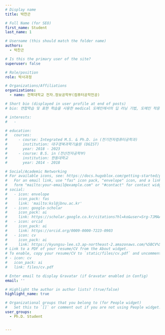 ```yaml
---
# Display name
title: 박찬곤

# Full Name (for SEO)
first_name: Student
last_name: 1

# Username (this should match the folder name)
authors:
  - 박찬곤

# Is this the primary user of the site?
superuser: false

# Role/position
role: 박사과정

# Organizations/Affiliations
organizations:
  - name: 전북대학교 전자.정보공학부(컴퓨터공학전공)

# Short bio (displayed in user profile at end of posts)
# bio: 연합학습 및 표현 학습을 사용한 medical 도메인에서의 딥 러닝 기법, 도메인 적응 및 테스트 타임 학습과 같은 딥 러닝 기반 컴퓨터 비전 응용, 이미지 처리 및 이미지-텍스트 캡셔닝을 포함한 의료 응용의 딥 러닝 기반 진단 등을 포함합니다.

# interests:
#   - 

# education:
#   courses:
#     - course: Integrated M.S. & Ph.D. in (전기전자컴퓨터공학과)
#       institution: 대구경북과학기술원 (DGIST)
#       year: 2018 - 2023
#     - course: B.S. in (전산전자공학부)
#       institution: 한동대학교
#       year: 2014 - 2018

# Social/Academic Networking
# For available icons, see: https://docs.hugoblox.com/getting-started/page-builder/#icons
#   For an email link, use "fas" icon pack, "envelope" icon, and a link in the
#   form "mailto:your-email@example.com" or "#contact" for contact widget.
# social:
#   - icon: envelope
#     icon_pack: fas
#     link: 'mailto:ksl@jbnu.ac.kr'
#   - icon: google-scholar
#     icon_pack: ai
#     link: https://scholar.google.co.kr/citations?hl=ko&user=Srg-7JMAAAAJ&view_op=list_works&authuser=3&gmla=AKKJWFdKkn6oOSodKydbVjFB9IpHqHHucjz06KnXACXkcsad_elmO3TnVclXh3i46QOPtpevNt2mKEReoILewOZrWPw38nBujERgFLA6D1JXhmVcGPzUiQU4Fg
#   - icon: orcid
#     icon_pack: ai
#     link: https://orcid.org/0009-0000-7223-0903
#   - icon: cv
#     icon_pack: ai
#     link: https://kyungsu-lee.s3.ap-northeast-2.amazonaws.com/%5BCV%5D+Kyungsu+Lee.pdf
# Link to a PDF of your resume/CV from the About widget.
# To enable, copy your resume/CV to `static/files/cv.pdf` and uncomment the lines below.
# - icon: cv
#   icon_pack: ai
#   link: files/cv.pdf

# Enter email to display Gravatar (if Gravatar enabled in Config)
email: ''

# Highlight the author in author lists? (true/false)
highlight_name: true

# Organizational groups that you belong to (for People widget)
#   Set this to `[]` or comment out if you are not using People widget.
user_groups:
  - Ph.D. Student


---
```


<!-- Fine-Tuning Deep Learning Network for Multi-Domain and Multi-Task Applications이라는 제목의 논문으로 2023년 대구경북과학기술원에서 통합 석사 및 박사 학위를 받았습니다. 2024년에 전북대학교 컴퓨터인공지능학부에 조교수 position으로 임명받고 현재까지 근무하고 있습니다. 연구 분야는 연합학습 및 표현 학습을 사용한 medical 도메인에서의 딥 러닝 기법, 도메인 적응 및 테스트 타임 학습과 같은 딥 러닝 기반 컴퓨터 비전 응용, 이미지 처리를 포함하고 있으며, AI의 이론부터 다양한 특성화 분야의 어플리케이션까지 넓은 범위를 포함하고 있습니다.  -->
